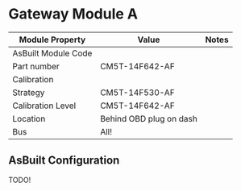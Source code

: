 # Gateway Module A

| Module Property     | Value                   | Notes |
| ------------------- | ----------------------- | ----- |
| AsBuilt Module Code |                         |       |
| Part number         | CM5T-14F642-AF          |       |
| Calibration         |                         |       |
| Strategy            | CM5T-14F530-AF          |       |
| Calibration Level   | CM5T-14F642-AF          |       |
| Location            | Behind OBD plug on dash |       |
| Bus                 | All!                    |       |

## AsBuilt Configuration

TODO!
